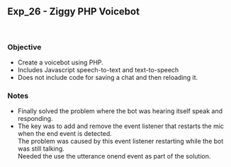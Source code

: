 ## Exp_26 - Ziggy PHP Voicebot
<br>

### Objective

- Create a voicebot using PHP.
- Includes Javascript speech-to-text and text-to-speech
- Does not include code for saving a chat and then reloading it.

### Notes
- Finally solved the problem where the bot was hearing itself speak and responding.
- The key was to add and remove the event listener that restarts the mic when the end event is detected.<br>
The problem was caused by this event listener restarting while the bot was still talking.<br>
Needed the use the utterance onend event as part of the solution.<br>

<br>

